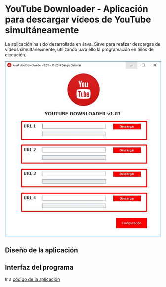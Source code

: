 # YouTube Downloader - Aplicación para descargar vídeos de YouTube simultáneamente

La aplicación ha sido desarrollada en Java. Sirve para realizar descargas de vídeos simultáneamente, utilizando para ello la programación en hilos de ejecución.

<p align="center">
  <img src="https://github.com/sergiosabater/PSP/blob/master/Recursos/Imagenes/YouTubeDownloader.JPG" width="600"/>
</p>


## Diseño de la aplicación


  
  
## Interfaz del programa


Ir a [código de la aplicación](https://github.com/sergiosabater/PSP/tree/master/Actividades%20Java/BuscadorAeropuertos)





